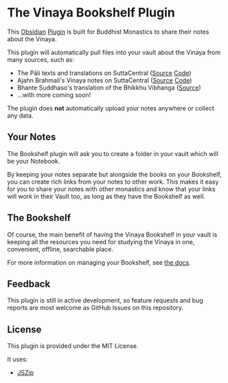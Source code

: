 # The Vinaya Bookshelf Plugin

This [Obsidian](https://obsidian.md/) [Plugin](https://obsidian.md/plugins)
is built for Buddhist Monastics to share their notes about the Vinaya.

This plugin will automatically pull files into your vault about the Vinaya from many sources, such as:
  - The Pāli texts and translations on SuttaCentral ([Source](https://suttacentral.net/pitaka/vinaya/pli-tv-vi?lang=en) [Code](https://github.com/obu-labs/pali-vinaya-notes))
  - Ajahn Brahmali's Vinaya notes on SuttaCentral ([Source](https://suttacentral.net/edition/pli-tv-vi/en/brahmali/general-introduction?lang=en) [Code](https://github.com/obu-labs/brahmali-vinaya-notes))
  - Bhante Suddhaso's translation of the Bhikkhu Vibhanga ([Source](https://bhantesuddhaso.com/teachings/vinaya/))
  - ...with more coming soon!

The plugin does **not** automatically upload your notes anywhere or collect any data.

## Your Notes

The Bookshelf plugin will ask you to create a folder in your vault which will be your Notebook.

By keeping your notes separate but alongside the books on your Bookshelf,
you can create rich links from your notes to other work.
This makes it easy for you to share your notes with other monastics and know that
your links will work in their Vault too, as long as they have the Bookshelf as well.

## The Bookshelf

Of course, the main benefit of having the Vinaya Bookshelf in your vault is
keeping all the resources you need for studying the Vinaya in one, convenient,
offline, searchable place.

For more information on managing your Bookshelf, see [the docs](https://labs.buddhistuniversity.net/vinaya/docs/guides/modules/).

## Feedback

This plugin is still in active development, so feature requests and bug reports
are most welcome as GitHub Issues on this repository.

## License

This plugin is provided under the MIT License.

It uses:
 - [JSZip](https://stuk.github.io/jszip/)
